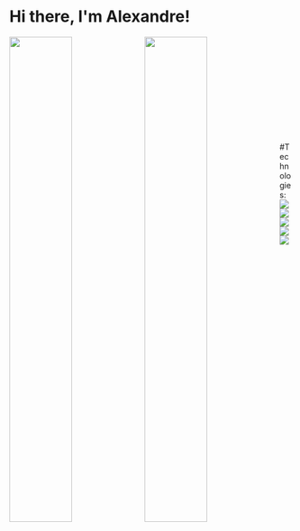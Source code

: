 # Hi there, I'm Alexandre! 
<img align="left" width="47%" src="https://github-readme-stats.vercel.app/api?username=AlexandreDresch&show_icons=true&theme=dark" />
<img align="left" width="47%" src="https://github-readme-stats.vercel.app/api/top-langs/?username=AlexandreDresch&layout=compact" /> 
<br />
<br />
<br />
<br />
<br />
<br />
<br />
<br />
<br />
<br />
<br />
#Technologies:
<img align="left" src="https://img.shields.io/badge/react%20-%2320232a.svg?&style=for-the-badge&logo=react&logoColor=%2361DAFB" />
<img align="left" src="https://img.shields.io/badge/react_native-%2320232a.svg?style=for-the-badge&logo=react&logoColor=%2361DAFB" />
<img align="left" src="https://img.shields.io/badge/javascript-%23323330.svg?style=for-the-badge&logo=javascript&logoColor=%23F7DF1E" />
<img align="left"src="https://img.shields.io/badge/typescript-%23007ACC.svg?style=for-the-badge&logo=typescript&logoColor=white" />
<img align="left"src="https://img.shields.io/badge/Node.js-43853D?style=for-the-badge&logo=node.js&logoColor=white" />




